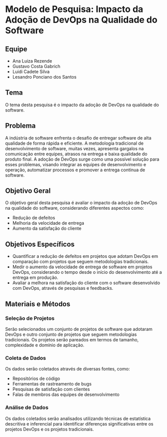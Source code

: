 
# Modelo de Pesquisa: Impacto da Adoção de DevOps na Qualidade do Software

## Equipe

* Ana Luiza Rezende
* Gustavo Costa Gabrich
* Luidi Cadete Silva
* Lesandro Ponciano dos Santos

## Tema
O tema desta pesquisa é o impacto da adoção de DevOps na qualidade do software.

## Problema
A indústria de software enfrenta o desafio de entregar software de alta qualidade de forma rápida e eficiente. A metodologia tradicional de desenvolvimento de software, muitas vezes, apresenta gargalos na comunicação entre equipes, atrasos na entrega e baixa qualidade do produto final. A adoção de DevOps surge como uma possível solução para esses problemas, visando integrar as equipes de desenvolvimento e operação, automatizar processos e promover a entrega contínua de software.

## Objetivo Geral
O objetivo geral desta pesquisa é avaliar o impacto da adoção de DevOps na qualidade do software, considerando diferentes aspectos como:
- Redução de defeitos
- Melhoria da velocidade de entrega
- Aumento da satisfação do cliente


## Objetivos Específicos
- Quantificar a redução de defeitos em projetos que adotam DevOps em comparação com projetos que seguem metodologias tradicionais.
- Medir o aumento da velocidade de entrega de software em projetos DevOps, considerando o tempo desde o início do desenvolvimento até a entrega em produção.
- Avaliar a melhora na satisfação do cliente com o software desenvolvido com DevOps, através de pesquisas e feedbacks.


## Materiais e Métodos
### Seleção de Projetos
Serão selecionados um conjunto de projetos de software que adotaram DevOps e outro conjunto de projetos que seguem metodologias tradicionais. Os projetos serão pareados em termos de tamanho, complexidade e domínio de aplicação.

### Coleta de Dados
Os dados serão coletados através de diversas fontes, como:
- Repositórios de código 
- Ferramentas de rastreamento de bugs 
- Pesquisas de satisfação com clientes
- Falas de membros das equipes de desenvolvimento

### Análise de Dados
Os dados coletados serão analisados utilizando técnicas de estatística descritiva e inferencial para identificar diferenças significativas entre os projetos DevOps e os projetos tradicionais.